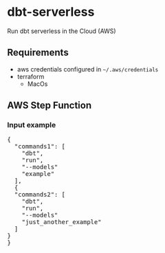 # dbt-serverless
Run dbt serverless in the Cloud (AWS)

## Requirements
* aws credentials configured in `~/.aws/credentials`
* terraform
    * MacOs


## AWS Step Function

### Input example

<pre>
{
  "commands1": [
    "dbt",
    "run",
    "--models"
    "example"
  ],
  {
  "commands2": [
    "dbt",
    "run",
  	"--models"
    "just_another_example"
  ]
}
}
</pre>
